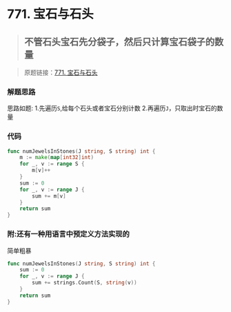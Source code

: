 # 771. 宝石与石头
> ## 不管石头宝石先分袋子，然后只计算宝石袋子的数量

> 原题链接：[771. 宝石与石头](https://leetcode-cn.com/problems/jewels-and-stones/)

### 解题思路
思路如题:
1.先遍历``S``,给每个石头或者宝石分别计数
2.再遍历``J``，只取出时宝石的数量

### 代码

```go
func numJewelsInStones(J string, S string) int {
	m := make(map[int32]int)
	for _, v := range S {
		m[v]++
	}
	sum := 0
	for _, v := range J {
		sum += m[v]
	}
	return sum
}
```

### 附:还有一种用语言中预定义方法实现的
简单粗暴
```go
func numJewelsInStones(J string, S string) int {
	sum := 0
	for _, v := range J {
		sum += strings.Count(S, string(v))
	}
	return sum
}
```
